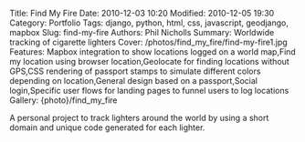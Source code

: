 Title: Find My Fire
Date: 2010-12-03 10:20
Modified: 2010-12-05 19:30
Category: Portfolio
Tags: django, python, html, css, javascript, geodjango, mapbox
Slug: find-my-fire
Authors: Phil Nicholls
Summary: Worldwide tracking of cigarette lighters
Cover: /photos/find_my_fire/find-my-fire1.jpg
Features: Mapbox integration to show locations logged on a world map,Find my location using browser location,Geolocate for finding locations without GPS,CSS rendering of passport stamps to simulate different colors depending on location,General design based on a passport,Social login,Specific user flows for landing pages to funnel users to log locations
Gallery: {photo}/find_my_fire

A personal project to track lighters around the world by using a short domain and unique code generated for each lighter.
